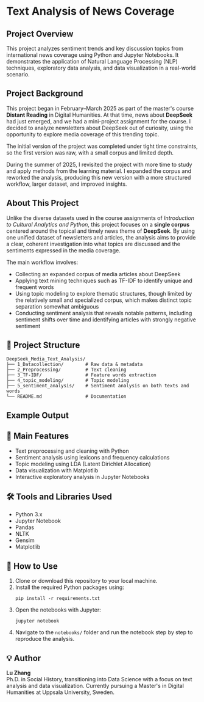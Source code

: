 # Text Analysis of News Coverage

## Project Overview
This project analyzes sentiment trends and key discussion topics from international news coverage using Python and Jupyter Notebooks. It demonstrates the application of Natural Language Processing (NLP) techniques, exploratory data analysis, and data visualization in a real-world scenario.


## Project Background

This project began in February–March 2025 as part of the master's course **Distant Reading** in Digital Humanities. At that time, news about **DeepSeek** had just emerged, and we had a mini-project assignment for the course. I decided to analyze newsletters about DeepSeek out of curiosity, using the opportunity to explore media coverage of this trending topic.

The initial version of the project was completed under tight time constraints, so the first version was raw, with a small corpus and limited depth.

During the summer of 2025, I revisited the project with more time to study and apply methods from the learning material. I expanded the corpus and reworked the analysis, producing this new version with a more structured workflow, larger dataset, and improved insights.

## About This Project

Unlike the diverse datasets used in the course assignments of *Introduction to Cultural Analytics and Python*, this project focuses on a **single corpus** centered around the topical and timely news theme of **DeepSeek**. By using one unified dataset of newsletters and articles, the analysis aims to provide a clear, coherent investigation into what topics are discussed and the sentiments expressed in the media coverage.

The main workflow involves:

- Collecting an expanded corpus of media articles about DeepSeek
- Applying text mining techniques such as TF-IDF to identify unique and frequent words
- Using topic modeling to explore thematic structures, though limited by the relatively small and specialized corpus, which makes distinct topic separation somewhat ambiguous
- Conducting sentiment analysis that reveals notable patterns, including sentiment shifts over time and identifying articles with strongly negative sentiment
## 📁 Project Structure


```
DeepSeek_Media_Text_Analysis/
├── 1_Datacollection/        # Raw data & metadata
├── 2_Preprocessing/         # Text cleaning
├── 3_TF-IDF/                # Feature words extraction
├── 4_topic_modeling/        # Topic modeling
├── 5_sentiment_analysis/    # Sentiment analysis on both texts and words
└── README.md                # Documentation
```
## Example Output





## 🚀 Main Features

- Text preprocessing and cleaning with Python
- Sentiment analysis using lexicons and frequency calculations
- Topic modeling using LDA (Latent Dirichlet Allocation)
- Data visualization with Matplotlib
- Interactive exploratory analysis in Jupyter Notebooks

## 🛠️ Tools and Libraries Used

- Python 3.x
- Jupyter Notebook
- Pandas
- NLTK
- Gensim
- Matplotlib

## 📌 How to Use

1. Clone or download this repository to your local machine.
2. Install the required Python packages using:
   ```
   pip install -r requirements.txt
   ```
3. Open the notebooks with Jupyter:
   ```
   jupyter notebook
   ```
4. Navigate to the `notebooks/` folder and run the notebook step by step to reproduce the analysis.

## 💡 Author

**Lu Zhang**  
Ph.D. in Social History, transitioning into Data Science with a focus on text analysis and data visualization. Currently pursuing a Master's in Digital Humanities at Uppsala University, Sweden.
